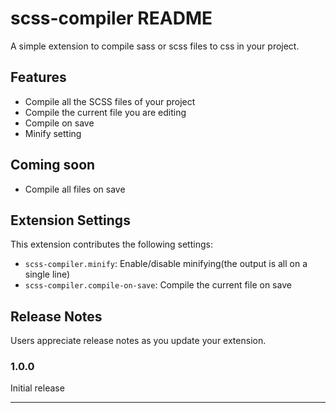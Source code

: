# scss-compiler README

A simple extension to compile sass or scss files to css in your project.

## Features

- Compile all the SCSS files of your project
- Compile the current file you are editing
- Compile on save
- Minify setting

## Coming soon

- Compile all files on save

## Extension Settings

This extension contributes the following settings:

* `scss-compiler.minify`: Enable/disable minifying(the output is all on a single line)
* `scss-compiler.compile-on-save`: Compile the current file on save

## Release Notes

Users appreciate release notes as you update your extension.

### 1.0.0

Initial release

---
